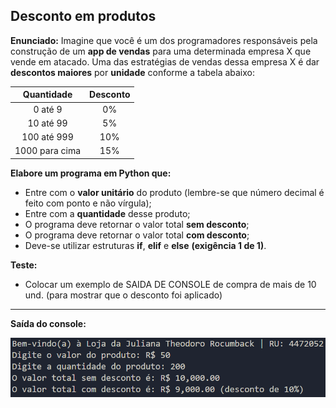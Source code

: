 ## Desconto em produtos

**Enunciado:** Imagine que você é um dos programadores responsáveis pela construção de um **app de vendas** para uma determinada empresa X que vende em atacado. Uma das estratégias de vendas dessa empresa X é dar **descontos maiores** por **unidade** conforme a tabela abaixo:

|    Quantidade    |  Desconto  |
|:----------------:|:----------:|      
|     0 até 9      |     0%     | 
|    10 até 99     |     5%     |  
|   100 até 999    |    10%     |  
|  1000 para cima  |    15%     |  

**Elabore um programa em Python que:**

* Entre com o **valor unitário** do produto (lembre-se que número decimal é feito com ponto e não vírgula);  
* Entre com a **quantidade** desse produto;  
* O programa deve retornar o valor total **sem desconto**;  
* O programa deve retornar o valor total **com desconto**;  
* Deve-se utilizar estruturas **if**, **elif** e **else** **(exigência 1 de 1)**.

**Teste:** 

* Colocar um exemplo de SAIDA DE CONSOLE de compra de mais de 10 und. (para mostrar que o desconto foi aplicado)

---

**Saída do console:**

![imagem](img/terminal.png)